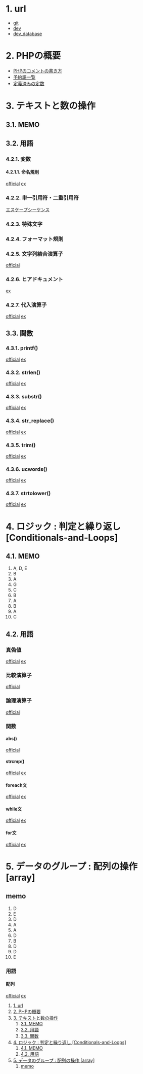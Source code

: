 # 1. url
- [git](https://github.com/ogstogst/php_beginner)
- [dev](http://localhost:49152/)
- [dev_database](http://localhost:49153/)

# 2. PHPの概要
- [PHPのコメントの書き方](/php_overview/comment.php)
- [予約語一覧](https://www.php.net/manual/ja/reserved.php)
- [定義済みの定数](https://www.php.net/manual/ja/reserved.constants.php)

# 3. テキストと数の操作
## 3.1. MEMO

## 3.2. 用語
### 4.2.1. 変数
#### 4.2.1.1. 命名規則
[official](https://www.php.net/manual/ja/language.variables.php)
[ex](/php_text-and-number/variable.php)

### 4.2.2. 単一引用符・二重引用符
[エスケープシーケンス](/php_text-and-number/quote.php)

### 4.2.3. 特殊文字

### 4.2.4. フォーマット規則

### 4.2.5. 文字列結合演算子
[official](https://www.php.net/manual/ja/language.operators.string.php)

### 4.2.6. ヒアドキュメント
[ex](/php_text-and-number/here-document.php)

### 4.2.7. 代入演算子
[official](https://www.php.net/manual/ja/language.operators.assignment.php)
[ex](/php_text-and-number/Assignment-Operator.php)

## 3.3. 関数
### 4.3.1. printf()
[official](https://www.php.net/manual/ja/function.printf.php)
[ex](/php_text-and-number/printf.php)

### 4.3.2. strlen()
[official](https://www.php.net/manual/ja/function.strlen.php)
[ex](/php_text-and-number/strlen.php)

### 4.3.3. substr()
[official](https://www.php.net/manual/ja/function.substr.php)
[ex](/php_text-and-number/substr.php)

### 4.3.4. str_replace()
[official](https://www.php.net/manual/ja/function.str-replace.php)
[ex](/php_text-and-number/str_replace.php)

### 4.3.5. trim()
[official](https://www.php.net/manual/ja/function.trim.php)
[ex](/php_text-and-number/trim.php)

### 4.3.6. ucwords()
[official](https://www.php.net/manual/ja/function.ucwords.php)
[ex](/php_text-and-number/ucwords.php)

### 4.3.7. strtolower()
[official](https://www.php.net/manual/ja/function.strtolower.php)
[ex](/php_text-and-number/strtolower.php)

# 4. ロジック : 判定と繰り返し [Conditionals-and-Loops]
## 4.1. MEMO
1. A, D, E
2. B
3. A
4. G
5. C
6. B
7. A
8. B
9. A
10. C

## 4.2. 用語
### 真偽値
[official](https://www.php.net/manual/ja/language.types.boolean.php)
[ex](/php_conditionals-and-loops.php)

### 比較演算子
[official](https://www.php.net/manual/ja/language.operators.comparison.php)

### 論理演算子
[official](https://www.php.net/manual/ja/language.operators.logical.php)

### 関数
#### abs()
[official](https://www.php.net/manual/ja/function.abs.php)

#### strcmp()
[official](https://www.php.net/manual/ja/function.strcmp.php)
[ex](/php_conditionals-and-loops/strcmp.php)

#### foreach文
[official](https://www.php.net/manual/ja/control-structures.foreach.php)
[ex](/php_conditionals-and-loops/foreach.php)

#### while文
[official](https://www.php.net/manual/ja/control-structures.while.php)
[ex](/php_conditionals-and-loops/while.php)

#### for文
[official](https://www.php.net/manual/ja/control-structures.for.php)
[ex](/php_conditionals-and-loops/for.php)


# 5. データのグループ : 配列の操作 [array]
## memo
1. D
2. E
3. D
4. A
5. A
6. D
7. B
8. D
9. D
10. E

### 用語
#### 配列
[official](https://www.php.net/manual/ja/language.types.array.php)
[ex](http://localhost:49152/array/array.php)


1. [1. url](#1-url)
2. [2. PHPの概要](#2-phpの概要)
3. [3. テキストと数の操作](#3-テキストと数の操作)
   1. [3.1. MEMO](#31-memo)
   2. [3.2. 用語](#32-用語)
   3. [3.3. 関数](#33-関数)
4. [4. ロジック : 判定と繰り返し \[Conditionals-and-Loops\]](#4-ロジック--判定と繰り返し-conditionals-and-loops)
   1. [4.1. MEMO](#41-memo)
   2. [4.2. 用語](#42-用語)
5. [5. データのグループ : 配列の操作 \[array\]](#5-データのグループ--配列の操作-array)
   1. [memo](#memo)
